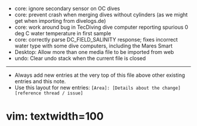 - core: ignore secondary sensor on OC dives
- core: prevent crash when merging dives without cylinders (as we might get when importing from divelogs.de)
- core: work around bug in TecDiving dive computer reporting spurious 0 deg C water temperature in first sample
- core: correctly parse DC_FIELD_SALINITY response; fixes incorrect water type with some dive computers, including the Mares Smart
- Desktop: Allow more than one media file to be imported from web
- undo: Clear undo stack when the current file is closed
---
* Always add new entries at the very top of this file above other existing entries and this note.
* Use this layout for new entries: `[Area]: [Details about the change] [reference thread / issue]`
# vim: textwidth=100

